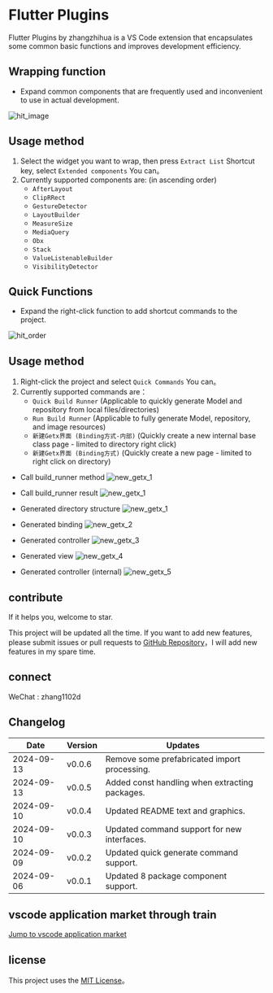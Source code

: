 # Flutter Plugins

Flutter Plugins by zhangzhihua is a VS Code extension that encapsulates some common basic functions and improves development efficiency.

## Wrapping function

- Expand common components that are frequently used and inconvenient to use in actual development.

![hit_image](https://m.qpic.cn/psc?/V51FA3BJ32r9zS4Pz0IS028JeT229j0A/TmEUgtj9EK6.7V8ajmQrEJgUY9CkCuzICNYVn05iYHAejHuWhwz4G6JPwvXLO0EoLcfdJ2KJppMv9S4xbYVDwmr28An.wEy.A9lcpWsc*QE!/b&bo=dgHPAQAAAAADF4s!&rf=viewer_4)
## Usage method

1. Select the widget you want to wrap, then press `Extract List` Shortcut key, select `Extended components` You can。
2. Currently supported components are: (in ascending order)
    - `AfterLayout`
    - `ClipRRect`
    - `GestureDetector`
    - `LayoutBuilder`
    - `MeasureSize`
    - `MediaQuery`
    - `Obx`
    - `Stack`
    - `ValueListenableBuilder`
    - `VisibilityDetector`

## Quick Functions

- Expand the right-click function to add shortcut commands to the project.

![hit_order](https://m.qpic.cn/psc?/V51FA3BJ32r9zS4Pz0IS028JeT229j0A/TmEUgtj9EK6.7V8ajmQrEJgUY9CkCuzICNYVn05iYHD.lhmdZiS80y7mzMAOg.lVmbf2uId5Ey3viPG*EaocOCQL7l6BowiM25fmSJR67lM!/b&bo=JQKRAAAAAAADF4Q!&rf=viewer_4)


## Usage method

1. Right-click the project and select `Quick Commands` You can。
2. Currently supported commands are：
    - `Quick Build Runner` (Applicable to quickly generate Model and repository from local files/directories) 
    - `Run Build Runner` (Applicable to fully generate Model, repository, and image resources)
    - `新建Getx界面 (Binding方式-内部)` (Quickly create a new internal base class page - limited to directory right click)
    - `新建Getx界面 (Binding方式)` (Quickly create a new page - limited to right click on directory)

- Call build_runner method
![new_getx_1](https://m.qpic.cn/psc?/V51FA3BJ32r9zS4Pz0IS028JeT229j0A/TmEUgtj9EK6.7V8ajmQrEJgUY9CkCuzICNYVn05iYHBszHAYqex*nghI79thS4*7Wz0vvnYBMVLC2Fy.yUeNH67q5I79ykt9SE8wjxKqEXI!/b&bo=8AKsAQAAAAADB30!&rf=viewer_4)

- Call build_runner result
![new_getx_1](https://m.qpic.cn/psc?/V51FA3BJ32r9zS4Pz0IS028JeT229j0A/TmEUgtj9EK6.7V8ajmQrEJgUY9CkCuzICNYVn05iYHBj63.EAi1dnrF1UdWyXZhOCfW65iAUjb2EAjFsQkMkUZtH*w8ezTV8dPJAT4cB*6A!/b&bo=DAQ5AgAAAAADFwE!&rf=viewer_4)

- Generated directory structure
![new_getx_1](https://m.qpic.cn/psc?/V51FA3BJ32r9zS4Pz0IS028JeT229j0A/TmEUgtj9EK6.7V8ajmQrEOnhRa1ObNeut5ljc0i0D.YgIRJvQk8K462OhcbBU1l1NlJMfHsERzSPaSXzXdHxf2TRjVPPrK7KdmrAouGiBJo!/b&bo=UwGyAAAAAAADF9I!&rf=viewer_4)

- Generated binding
![new_getx_2](https://m.qpic.cn/psc?/V51FA3BJ32r9zS4Pz0IS028JeT229j0A/TmEUgtj9EK6.7V8ajmQrEOnhRa1ObNeut5ljc0i0D.ah15XlEZAI4TK*GHHgYka10AekVf0.DT5GPM.okJGPJmXXMfWMod4DUl0GghOmKJE!/b&bo=6ALwAAAAAAADFyg!&rf=viewer_4)

- Generated controller
![new_getx_3](https://m.qpic.cn/psc?/V51FA3BJ32r9zS4Pz0IS028JeT229j0A/TmEUgtj9EK6.7V8ajmQrEOnhRa1ObNeut5ljc0i0D.bbpi*YApI46yRqK66.*SDm*0Rwn6nI*eQ73q23AkRkEI2yy.sLyJQGBYiHsVfXzSI!/b&bo=8wG6AQAAAAADF3s!&rf=viewer_4)

- Generated view
![new_getx_4](https://m.qpic.cn/psc?/V51FA3BJ32r9zS4Pz0IS028JeT229j0A/TmEUgtj9EK6.7V8ajmQrEOnhRa1ObNeut5ljc0i0D.Zbi*0gaHD9xWovrIiPIYnb1h8fnf.l4hESLLOMq18ie.ndFgg69QDT0GvN93L.fls!/b&bo=wwJRAwAAAAADJ5E!&rf=viewer_4)

- Generated controller (internal)
![new_getx_5](https://m.qpic.cn/psc?/V51FA3BJ32r9zS4Pz0IS028JeT229j0A/TmEUgtj9EK6.7V8ajmQrEGOD9DSw4C1bXrlrYUUuWfXvyGcOXSo8Lt4VtWBMSl4lIKJVYCcwITQ2YYX7qXpvHQZyJeIzWyrd4Ra*XDodj4Y!/b&bo=YwKaAQAAAAADB9g!&rf=viewer_4)

## contribute

If it helps you, welcome to star.

This project will be updated all the time. If you want to add new features, please submit issues or pull requests to [GitHub Repository](https://github.com/ke112/vscode_plugins)，I will add new features in my spare time.


## connect
WeChat : zhang1102d

## Changelog

| Date       | Version | Updates                                        |
| ---------- | ------- | ---------------------------------------------- |
| 2024-09-13 | v0.0.6  | Remove some prefabricated import processing.   |
| 2024-09-13 | v0.0.5  | Added const handling when extracting packages. |
| 2024-09-10 | v0.0.4  | Updated README text and graphics.              |
| 2024-09-10 | v0.0.3  | Updated command support for new interfaces.    |
| 2024-09-09 | v0.0.2  | Updated quick generate command support.        |
| 2024-09-06 | v0.0.1  | Updated 8 package component support.           |

## vscode application market through train
[Jump to vscode application market](https://marketplace.visualstudio.com/items?itemName=zhangzhihua.flutter-plugins-zhangzhihua)


## license

This project uses the [MIT License](LICENSE)。